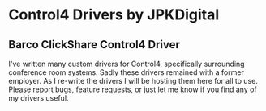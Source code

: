# Control4 Drivers by JPKDigital

## Barco ClickShare Control4 Driver


I've written many custom drivers for Control4, specifically surrounding conference room systems. Sadly these drivers remained with a former employer. As I re-write the drivers I will be hosting them here for all to use.
Please report bugs, feature requests, or just let me know if you find any of my drivers useful.
